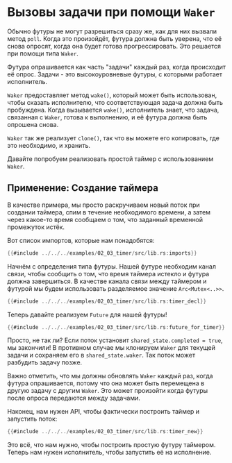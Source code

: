 # Вызовы задачи при помощи `Waker`

Обычно футуры не могут разрешиться сразу же, как для них
вызвали метод `poll`. Когда это произойдёт, футура
должна быть уверена, что её снова опросят, когда она будет готова
прогрессировать. Это решается при помощи типа `Waker`.

Футура опрашивается как часть "задачи" каждый раз, когда
происходит её опрос. Задачи - это высокоуровневые футуры, с
которыми работает исполнитель.

`Waker` предоставляет метод `wake()`,
который может быть использован, чтобы сказать исполнителю, что
соответствующая задача должна быть пробуждена. Когда
вызывается `wake()`, исполнитель
знает, что задача, связанная с `Waker`, готова к
выполнению, и её футура должна быть опрошена снова.

`Waker` так же реализует `clone()`, так
что вы можете его копировать, где это необходимо, и хранить.

Давайте попробуем реализовать простой таймер с использованием `Waker`.

## Применение: Создание таймера

В качестве примера, мы просто раскручиваем новый поток при
создании таймера, спим в течение необходимого времени, а затем
через какое-то время сообщаем о том, что заданный временной
промежуток истёк.

Вот список импортов, которые нам понадобятся:

```rust
{{#include ../../../examples/02_03_timer/src/lib.rs:imports}}
```

Начнём с определения типа футуры. Нашей футуре необходим
канал связи, чтобы сообщить о том, что время таймера истекло и
футура должна завершиться. В качестве канала связи между
таймером и футурой мы будем использовать разделяемое
значение `Arc<Mutex<..>>`.

```rust
{{#include ../../../examples/02_03_timer/src/lib.rs:timer_decl}}
```

Теперь давайте реализуем `Future` для нашей футуры!

```rust
{{#include ../../../examples/02_03_timer/src/lib.rs:future_for_timer}}
```

Просто, не так ли? Если поток установит `shared_state.completed = true`, мы
закончили! В противном случае мы клонируем `Waker` для
текущей задачи и сохраняем его в `shared_state.waker`.
Так поток может разбудить задачу позже.

Важно отметить, что мы должны обновлять `Waker`
каждый раз, когда футура опрашивается, потому что она может
быть перемещена в другую задачу с другим `Waker`.
Это может произойти когда футуры после опроса передаются
между задачами.

Наконец, нам нужен API, чтобы фактически построить таймер и
запустить поток:

```rust
{{#include ../../../examples/02_03_timer/src/lib.rs:timer_new}}
```

Это всё, что нам нужно, чтобы построить простую футуру
таймером. Теперь нам нужен исполнитель, чтобы запустить её на
исполнение.
